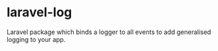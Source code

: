 # laravel-log
Laravel package which binds a logger to all events to add generalised logging to your app.
